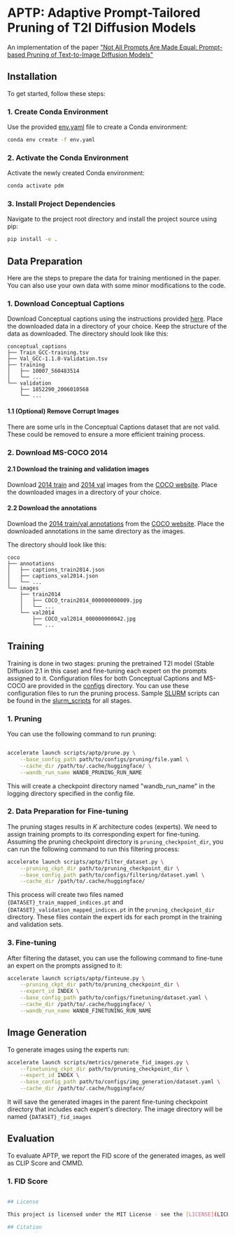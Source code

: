 # APTP: Adaptive Prompt-Tailored Pruning of T2I Diffusion Models

An implementation of the
paper ["Not All Prompts Are Made Equal: Prompt-based Pruning of Text-to-Image Diffusion Models"](https://openreview.net/forum?id=ekR510QsYF)

## Installation

To get started, follow these steps:

### 1. Create Conda Environment

Use the provided [env.yaml](env.yaml) file to create a Conda environment:

```bash
conda env create -f env.yaml
```

### 2. Activate the Conda Environment

Activate the newly created Conda environment:

```bash
conda activate pdm
```

### 3. Install Project Dependencies

Navigate to the project root directory and install the project source using pip:

```bash
pip install -e .
```

## Data Preparation

Here are the steps to prepare the data for training mentioned in the paper. You can also use your own data with some
minor modifications to the code.

### 1. Download Conceptual Captions

Download Conceptual captions using the instructions
provided [here](https://github.com/igorbrigadir/DownloadConceptualCaptions). Place the downloaded data in a directory of
your choice. Keep the structure of the data as downloaded. The directory should look like this:

```
conceptual_captions
├── Train_GCC-training.tsv
├── Val_GCC-1.1.0-Validation.tsv
├── training
│   ├── 10007_560483514 
│   └── ...
└── validation
    ├── 1852290_2006010568
    └── ...
```

#### 1.1 (Optional) Remove Corrupt Images

There are some urls in the Conceptual Captions dataset that are not valid. These could be removed to ensure a more
efficient training process.

### 2. Download MS-COCO 2014

#### 2.1 Download the training and validation images

Download [2014 train](http://images.cocodataset.org/zips/train2014.zip)
and [2014 val](http://images.cocodataset.org/zips/val2014.zip) images from
the [COCO website](http://cocodataset.org/#download). Place the downloaded images in a directory of your choice.

#### 2.2 Download the annotations

Download the [2014 train/val annotations](http://images.cocodataset.org/annotations/annotations_trainval2014.zip) from
the [COCO website](http://cocodataset.org/#download). Place the downloaded annotations in the same directory as the
images.

The directory should look like this:

```
coco
├── annotations
│   ├── captions_train2014.json
│   ├── captions_val2014.json
│   └── ...
└── images
    ├── train2014
    │   ├── COCO_train2014_000000000009.jpg
    │   └── ...
    └── val2014
        ├── COCO_val2014_000000000042.jpg
        └── ...
```

## Training

Training is done in two stages: pruning the pretrained T2I model (Stable Diffusion 2.1 in this case) and fine-tuning each expert on the prompts assigned to it.
Configuration files for both Conceptual Captions and MS-COCO are provided in the [configs](configs) directory. 
You can use these configuration files to run the pruning process. Sample [SLURM](https://slurm.schedmd.com/) scripts can be found in the [slurm_scripts](slurm_scripts) for all stages.

### 1. Pruning

 You can use the following command to run pruning:

```bash

accelerate launch scripts/aptp/prune.py \
    --base_config_path path/to/configs/pruning/file.yaml \
    --cache_dir /path/to/.cache/huggingface/ \
    --wandb_run_name WANDB_PRUNING_RUN_NAME 
```
This will create a checkpoint directory named "wandb_run_name" in the logging directory specified in the config file. 

### 2. Data Preparation for Fine-tuning
The pruning stages results in $K$ architecture codes (experts). We need to assign training prompts to its corresponding expert for fine-tuning. Assuming the pruning checkpoint directory is `pruning_checkpoint_dir`, you can run the following command to run this filtering process:

```bash
accelerate launch scripts/aptp/filter_dataset.py \
    --pruning_ckpt_dir path/to/pruning_checkpoint_dir \
    --base_config_path path/to/configs/filtering/dataset.yaml \
    --cache_dir /path/to/.cache/huggingface/
```
This process will create two files named `{DATASET}_train_mapped_indices.pt` and `{DATASET}_validation_mapped_indices.pt` in the `pruning_checkpoint_dir` directory. These files contain the expert ids for each prompt in the training and validation sets.
### 3. Fine-tuning
After filtering the dataset, you can use the following command to fine-tune an expert on the prompts assigned to it:

```bash
accelerate launch scripts/aptp/finteune.py \
    --pruning_ckpt_dir path/to/pruning_checkpoint_dir \
    --expert_id INDEX \
    --base_config_path path/to/configs/finetuning/dataset.yaml \
    --cache_dir /path/to/.cache/huggingface/ \
    --wandb_run_name WANDB_FINETUNING_RUN_NAME
```

## Image Generation

To generate images using the experts run:

```bash
accelerate launch scripts/metrics/generate_fid_images.py \
    --finetuning_ckpt_dir path/to/pruning_checkpoint_dir \
    --expert_id INDEX \
    --base_config_path path/to/configs/img_generation/dataset.yaml \
    --cache_dir /path/to/.cache/huggingface/
```
It will save the generated images in the parent fine-tuning checkpoint directory that includes each expert's directory. The image directory will be named `{DATASET}_fid_images`

## Evaluation
To evaluate APTP, we report the FID score of the generated images, as well as CLIP Score and CMMD.

### 1. FID Score


```bash

## License

This project is licensed under the MIT License - see the [LICENSE](LICENSE) file for details.

## Citation
